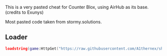 This is a very pasted cheat for Counter Blox, using AirHub as its base. (credits to Exunys)

Most pasted code taken from stormy.solutions.

Loader
--
```lua
loadstring(game:HttpGet("https://raw.githubusercontent.com/A1thernex/shotsetter/main.lua"))()
```
